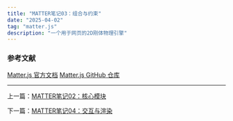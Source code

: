 ```yaml
---
title: "MATTER笔记03：组合与约束"
date: "2025-04-02"
tag: "matter.js"
description: "一个用于网页的2D刚体物理引擎"
---
```




### 参考文献

[Matter.js 官方文档](https://brm.io/matter-js/docs/)
[Matter.js GitHub 仓库](https://github.com/liabru/matter-js)

---

上一篇：[MATTER笔记02：核心模块](/posts/post-016)


下一篇：[MATTER笔记04：交互与渲染](/posts/post-018)


